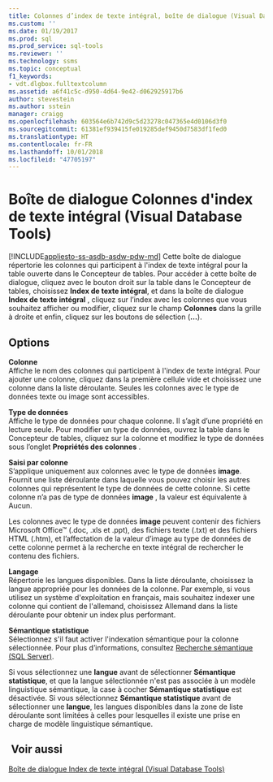 ```yaml
---
title: Colonnes d’index de texte intégral, boîte de dialogue (Visual Database Tools) | Microsoft Docs
ms.custom: ''
ms.date: 01/19/2017
ms.prod: sql
ms.prod_service: sql-tools
ms.reviewer: ''
ms.technology: ssms
ms.topic: conceptual
f1_keywords:
- vdt.dlgbox.fulltextcolumn
ms.assetid: a6f41c5c-d950-4d64-9e42-d062925917b6
author: stevestein
ms.author: sstein
manager: craigg
ms.openlocfilehash: 603564e6b742d9c5d23278c047365e4d0106d3f0
ms.sourcegitcommit: 61381ef939415fe019285def9450d7583df1fed0
ms.translationtype: HT
ms.contentlocale: fr-FR
ms.lasthandoff: 10/01/2018
ms.locfileid: "47705197"
---
```

# <a name="full-text-index-columns-dialog-box-visual-database-tools"></a>Boîte de dialogue Colonnes d'index de texte intégral (Visual Database Tools)
[!INCLUDE[appliesto-ss-asdb-asdw-pdw-md](../../includes/appliesto-ss-asdb-asdw-pdw-md.md)]
Cette boîte de dialogue répertorie les colonnes qui participent à l'index de texte intégral pour la table ouverte dans le Concepteur de tables. Pour accéder à cette boîte de dialogue, cliquez avec le bouton droit sur la table dans le Concepteur de tables, choisissez **Index de texte intégral**, et dans la boîte de dialogue **Index de texte intégral** , cliquez sur l’index avec les colonnes que vous souhaitez afficher ou modifier, cliquez sur le champ **Colonnes** dans la grille à droite et enfin, cliquez sur les boutons de sélection (**…**).  
  
## <a name="options"></a>Options  
**Colonne**  
Affiche le nom des colonnes qui participent à l'index de texte intégral. Pour ajouter une colonne, cliquez dans la première cellule vide et choisissez une colonne dans la liste déroulante. Seules les colonnes avec le type de données texte ou image sont accessibles.  
  
**Type de données**  
Affiche le type de données pour chaque colonne. Il s’agit d’une propriété en lecture seule. Pour modifier un type de données, ouvrez la table dans le Concepteur de tables, cliquez sur la colonne et modifiez le type de données sous l’onglet **Propriétés des colonnes** .  
  
**Saisi par colonne**  
S’applique uniquement aux colonnes avec le type de données **image**. Fournit une liste déroulante dans laquelle vous pouvez choisir les autres colonnes qui représentent le type de données de cette colonne. Si cette colonne n’a pas de type de données **image** , la valeur est équivalente à Aucun.  
  
Les colonnes avec le type de données **image** peuvent contenir des fichiers Microsoft Office™ (.doc, .xls et .ppt), des fichiers texte (.txt) et des fichiers HTML (.htm), et l’affectation de la valeur d’image au type de données de cette colonne permet à la recherche en texte intégral de rechercher le contenu des fichiers.  
  
**Langage**  
Répertorie les langues disponibles. Dans la liste déroulante, choisissez la langue appropriée pour les données de la colonne. Par exemple, si vous utilisez un système d'exploitation en français, mais souhaitez indexer une colonne qui contient de l'allemand, choisissez Allemand dans la liste déroulante pour obtenir un index plus performant.  
  
**Sémantique statistique**  
Sélectionnez s'il faut activer l'indexation sémantique pour la colonne sélectionnée. Pour plus d’informations, consultez [Recherche sémantique (SQL Server)](http://msdn.microsoft.com/cd8faa9d-07db-420d-93f4-a2ea7c974b97).  
  
Si vous sélectionnez une **langue** avant de sélectionner **Sémantique statistique**, et que la langue sélectionnée n'est pas associée à un modèle linguistique sémantique, la case à cocher **Sémantique statistique** est désactivée. Si vous sélectionnez **Sémantique statistique** avant de sélectionner une **langue**, les langues disponibles dans la zone de liste déroulante sont limitées à celles pour lesquelles il existe une prise en charge de modèle linguistique sémantique.  
  
## <a name="see-also"></a> Voir aussi  
[Boîte de dialogue Index de texte intégral &#40;Visual Database Tools&#41;](../../ssms/visual-db-tools/full-text-index-dialog-box-visual-database-tools.md)  
  
